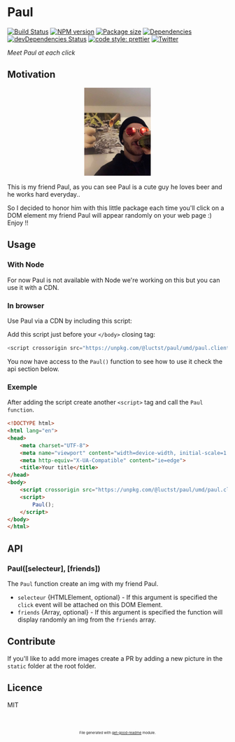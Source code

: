 # Paul

[![Build Status](https://travis-ci.com/luctst/Paul.svg?branch=master)](https://travis-ci.com/luctst/Paul)
[![NPM version](https://img.shields.io/npm/v/@luctst/paul?style=flat-square)](https://img.shields.io/npm/v/@luctst/paul?style=flat-square)
[![Package size](https://img.shields.io/bundlephobia/min/@luctst/paul)](https://img.shields.io/bundlephobia/min/@luctst/paul)
[![Dependencies](https://img.shields.io/david/luctst/Paul.svg?style=popout-square)](https://david-dm.org/luctst/Paul)
[![devDependencies Status](https://david-dm.org/luctst/Paul/dev-status.svg?style=flat-square)](https://david-dm.org/luctst/Paul?type=dev)
[![code style: prettier](https://img.shields.io/badge/code_style-prettier-ff69b4.svg?style=flat-square)](https://github.com/prettier/prettier)
[![Twitter](https://img.shields.io/twitter/follow/luctstt.svg?label=Follow&style=social)](https://twitter.com/luctstt)

*Meet Paul at each click*

## Motivation
<p style="text-align:center;"><img src="./paul-readme.jpg" style="width:30%;height:auto;object-fit:contain;"/></p>

This is my friend Paul, as you can see Paul is a cute guy he loves beer and he works hard everyday..

So I decided to honor him with this little package each time you'll click on a DOM element my friend Paul will appear randomly on your web page :) Enjoy !!

## Usage

### With Node
For now Paul is not available with Node we're working on this but you can use it with a CDN.

### In browser
Use Paul via a CDN by including this script:

Add this script just before your `</body>` closing tag:
```js
<script crossorigin src="https://unpkg.com/@luctst/paul/umd/paul.client.min.js"></script>
```

You now have access to the `Paul()` function to see how to use it check the api section below.

### Exemple
After adding the script create another `<script>` tag and call the `Paul function`.

```html
<!DOCTYPE html>
<html lang="en">
<head>
    <meta charset="UTF-8">
    <meta name="viewport" content="width=device-width, initial-scale=1.0">
    <meta http-equiv="X-UA-Compatible" content="ie=edge">
    <title>Your title</title>
</head>
<body>
    <script crossorigin src="https://unpkg.com/@luctst/paul/umd/paul.client.min.js"></script>
    <script>
        Paul();
    </script>
</body>
</html>
```

## API
### Paul([selecteur], [friends])

The `Paul` function create an img with my friend Paul.

* `selecteur` {HTMLElement, optional} - If this argument is specified the `click` event will be attached on this DOM Element.
* `friends` {Array, optional} - If this argument is specified the function will display randomly an img from the `friends` array.

## Contribute
If you'll like to add more images create a PR by adding a new picture in the `static` folder at the root folder.

## Licence
MIT

<p style="font-size:8px;text-align:center;margin-top:50px;">File generated with <a href="https://github.com/luctst/get-good-readme">get-good-readme</a> module.</p>
